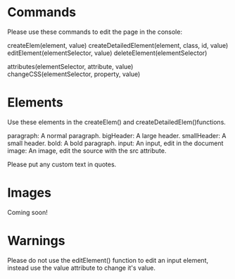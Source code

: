 # Commands

Please use these commands to edit the page in the console:

createElem(element, value)
createDetailedElement(element, class, id, value)
editElement(elementSelector, value)
deleteElement(elementSelector)

attributes(elementSelector, attribute, value)  
changeCSS(elementSelector, property, value)

# Elements

Use these elements in the createElem() and createDetailedElem()functions.

paragraph: A normal paragraph.
bigHeader: A large header.
smallHeader: A small header.
bold: A bold paragraph.
input: An input, edit in the document
image: An image, edit the source with the src attribute.

Please put any custom text in quotes.

# Images

Coming soon!

# Warnings

Please do not use the editElement() function to edit an input element, instead use the value attribute to change it's value.